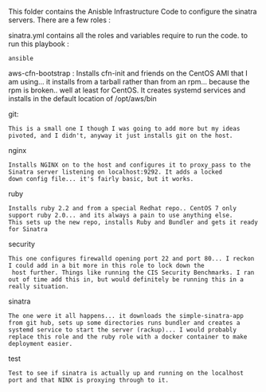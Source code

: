 This folder contains the Anisble Infrastructure Code to configure the sinatra servers.
There are a few roles :

  sinatra.yml contains all the roles and variables require to run the code.  to run this playbook :

    ansible

  aws-cfn-bootstrap :
    Installs cfn-init and friends on the CentOS AMI that I am using... it installs from a tarball rather than from
    an rpm... because the rpm is broken.. well at least for CentOS.
    It creates systemd services and installs in the default location of /opt/aws/bin

  git:

    This is a small one I though I was going to add more but my ideas pivoted, and I didn't, anyway it just installs git on the host.

  nginx

    Installs NGINX on to the host and configures it to proxy_pass to the Sinatra server listening on localhost:9292. It adds a locked
    down config file... it's fairly basic, but it works.

  ruby

    Installs ruby 2.2 and from a special Redhat repo.. CentOS 7 only support ruby 2.0... and its always a pain to use anything else.
    This sets up the new repo, installs Ruby and Bundler and gets it ready for Sinatra

  security

    This one configures firewalld opening port 22 and port 80... I reckon I could add in a bit more in this role to lock down the
     host further. Things like running the CIS Security Benchmarks. I ran out of time add this in, but would definitely be running this in a really situation.

  sinatra

    The one were it all happens... it downloads the simple-sinatra-app from git hub, sets up some directories runs bundler and creates a
    systemd service to start the server (rackup)... I would probably replace this role and the ruby role with a docker container to make
    deployment easier.

  test

    Test to see if sinatra is actually up and running on the localhost port and that NINX is proxying through to it.
